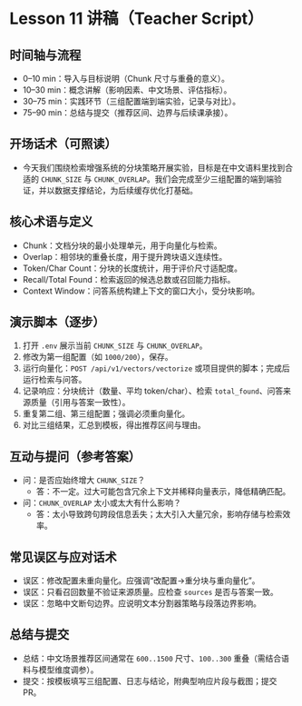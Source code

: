 # Lesson 11 讲稿（Teacher Script）

## 时间轴与流程
- 0–10 min：导入与目标说明（Chunk 尺寸与重叠的意义）。
- 10–30 min：概念讲解（影响因素、中文场景、评估指标）。
- 30–75 min：实践环节（三组配置端到端实验，记录与对比）。
- 75–90 min：总结与提交（推荐区间、边界与后续课承接）。

## 开场话术（可照读）
- 今天我们围绕检索增强系统的分块策略开展实验，目标是在中文语料里找到合适的 `CHUNK_SIZE` 与 `CHUNK_OVERLAP`。我们会完成至少三组配置的端到端验证，并以数据支撑结论，为后续缓存优化打基础。

## 核心术语与定义
- Chunk：文档分块的最小处理单元，用于向量化与检索。
- Overlap：相邻块的重叠长度，用于提升跨块语义连续性。
- Token/Char Count：分块的长度统计，用于评价尺寸适配度。
- Recall/Total Found：检索返回的候选总数或召回能力指标。
- Context Window：问答系统构建上下文的窗口大小，受分块影响。

## 演示脚本（逐步）
1) 打开 `.env` 展示当前 `CHUNK_SIZE` 与 `CHUNK_OVERLAP`。
2) 修改为第一组配置（如 `1000/200`），保存。
3) 运行向量化：`POST /api/v1/vectors/vectorize` 或项目提供的脚本；完成后运行检索与问答。
4) 记录响应：分块统计（数量、平均 token/char）、检索 `total_found`、问答来源质量（引用与答案一致性）。
5) 重复第二组、第三组配置；强调必须重向量化。
6) 对比三组结果，汇总到模板，得出推荐区间与理由。

## 互动与提问（参考答案）
- 问：是否应始终增大 `CHUNK_SIZE`？
  - 答：不一定。过大可能包含冗余上下文并稀释向量表示，降低精确匹配。
- 问：`CHUNK_OVERLAP` 太小或太大有什么影响？
  - 答：太小导致跨句跨段信息丢失；太大引入大量冗余，影响存储与检索效率。

## 常见误区与应对话术
- 误区：修改配置未重向量化。应强调“改配置→重分块与重向量化”。
- 误区：只看召回数量不验证来源质量。应检查 `sources` 是否与答案一致。
- 误区：忽略中文断句边界。应说明文本分割器策略与段落边界影响。

## 总结与提交
- 总结：中文场景推荐区间通常在 `600..1500` 尺寸、`100..300` 重叠（需结合语料与模型维度调参）。
- 提交：按模板填写三组配置、日志与结论，附典型响应片段与截图；提交 PR。